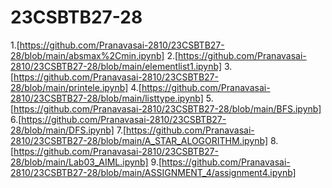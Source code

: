 # 23CSBTB27-28
1.[https://github.com/Pranavasai-2810/23CSBTB27-28/blob/main/absmax%2Cmin.ipynb]
2.[https://github.com/Pranavasai-2810/23CSBTB27-28/blob/main/elementlist1.ipynb]
3.[https://github.com/Pranavasai-2810/23CSBTB27-28/blob/main/printele.ipynb]
4.[https://github.com/Pranavasai-2810/23CSBTB27-28/blob/main/listtype.ipynb]
5.[https://github.com/Pranavasai-2810/23CSBTB27-28/blob/main/BFS.ipynb]
6.[https://github.com/Pranavasai-2810/23CSBTB27-28/blob/main/DFS.ipynb]
7.[https://github.com/Pranavasai-2810/23CSBTB27-28/blob/main/A_STAR_ALOGORITHM.ipynb]
8.[https://github.com/Pranavasai-2810/23CSBTB27-28/blob/main/Lab03_AIML.ipynb]
9.[https://github.com/Pranavasai-2810/23CSBTB27-28/blob/main/ASSIGNMENT_4/assignment4.ipynb]





